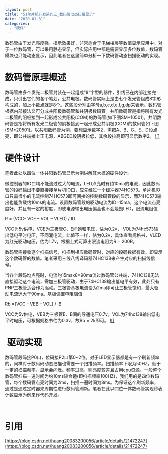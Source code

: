 ```yaml
---
layout: post
title: "51单片机开发系列三_数码管动态扫描显示"
date: "2020-01-31"
categories: 
  - "硬件"
---
```


数码管由于发光亮度强，指示效果好，非常适合于电梯楼层等数值显示应用中。对于一位数码管，可以采用静态显示，但实际应用中都是需要显示多位数值，数码管模块也只能动态显示，因此笔者在这里简单分析一下数码管动态扫描驱动的实现。

# 数码管原理概述

数码管由多个发光二极管封装在一起组成“8”字型的器件，引线已在内部连接完成，只引出它们的各个笔划，公共电极。数码管实际上是由七个发光管组成8字形构成的，加上小数点就是8个。这些段分别由字母a,b,c,d,e,f,g,dp来表示。数码管根据内部接法又可分成共阳极数码管和共阴极数码管。共阳数码管是指将所有发光二极管的阳极接到一起形成公共阳极(COM)的数码管(如下图SM\*10501)，共阴数码管是指将所有发光二极管的阴极接到一起形成公共阴极(COM)的数码管如下图(SM\*20501)。以共阳数码管为例，要想显示数字2，需把A、B、G、E、D段点亮，即公共端接上正电源，ABGED段阴极拉低，其余段拉高即可显示数字2。 [![]](http://127.0.0.1/?attachment_id=2929)

# 硬件设计

笔者此处以四位一体共阳数码管显示为例讲解其大概的硬件设计。

微控制器的IO口均不能流过过大的电流，LED点亮时有约10ma的电流，因此数码管的段码输出不要直接接单片机IO口，应先经过一个缓冲器74HC573。单片机IO口只需很小的电流控制74HC573即可间接的控制数码管段的显示，而74HC573输出也能负载约10ms的电流。设置数码管段的驱动电流为ID=15ma，这个电流点亮度好，并且有一定的裕度，即使电源输出电压偏高也不会烧毁LED，限流电阻值

R = (VCC- VCE – VOL – VLED) / ID

VCC为5v供电，VCE为三极管C、E间饱和电压，估为0.2v， VOL为74hc573输出低电平时电压，不同灌电流，此值不一样，估为0.2v，具体查看规格书，VLED为红光驱动电压，估为1.7v，根据上式可算出限流电阻为R = 200R。

数码管需接收逐个扫描信号，扫描到相应数码管时，对应的段码数据有效，即显示这个数码管的数值。笔者采用三线八线译码器74HC138来产生对应的扫描线信号。

当各个段码均点亮时，电流约15max8=90ma流过数码管公共端，74HC138无法直接驱动这个电流，需加三极管驱动，由于74HC138输出低电平有效，此处只有PNP三极管适合作为驱动。三极管基极电流设为2ma即可让三极管饱和，最大驱动电流远大于90ma。基极偏置电阻阻值

Rb =(VCC - VEB – VOL) / IB

VCC为5v供电，VEB为三极管E、B间的导通电压0.7v，VOL为74hc138输出低电平时电压，可根据规格书估为0.3v，故Rb = 2k即可。 [![]](http://127.0.0.1/?attachment_id=2930)

#  驱动实现

数码管段码接P0口，位码接P2口第0~2位。对于LED显示器都是有一个刷新频率的，同样对于数码码动态扫描也需要一个扫描频率。扫描频率下限为50HZ，低于一定的扫描频率，显示会闪烁。频率过高，则亮度较差且占用cpu资源。一般整个数码管扫描一遍时间为约10ms较合适(即扫描频率100HZ)，我们用的是四位数码管，每个数码管点亮时间为2ms，扫描一遍时间为8ms。为保证这个刷新频率，通过是通过定时器来周期性进行数码管刷新。笔者在此以四位一体数码管实现秒表计数显示为例来作代码开发。

 

# 引用

[https://blog.csdn.net/huang20083200056/article/details/21472247](https://blog.csdn.net/huang20083200056/article/details/21472247)
